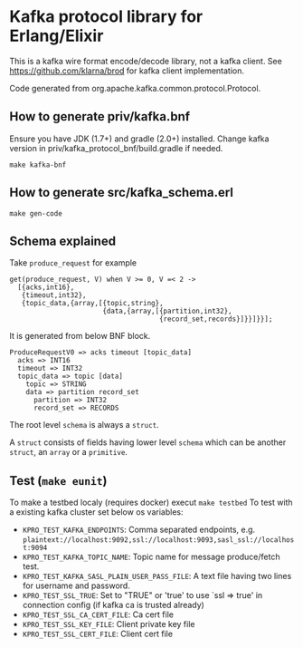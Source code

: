 # Kafka protocol library for Erlang/Elixir

This is a kafka wire format encode/decode library, not a kafka client.
See https://github.com/klarna/brod for kafka client implementation.

Code generated from org.apache.kafka.common.protocol.Protocol.

## How to generate priv/kafka.bnf
Ensure you have JDK (1.7+) and gradle (2.0+) installed.
Change kafka version in priv/kafka_protocol_bnf/build.gradle if needed.

    make kafka-bnf

## How to generate src/kafka_schema.erl
    make gen-code

## Schema explained

Take `produce_request` for example

```
get(produce_request, V) when V >= 0, V =< 2 ->
  [{acks,int16},
   {timeout,int32},
   {topic_data,{array,[{topic,string},
                       {data,{array,[{partition,int32},
                                     {record_set,records}]}}]}}];
```

It is generated from below BNF block.

```
ProduceRequestV0 => acks timeout [topic_data]
  acks => INT16
  timeout => INT32
  topic_data => topic [data]
    topic => STRING
    data => partition record_set
      partition => INT32
      record_set => RECORDS
```

The root level `schema` is always a `struct`.

A `struct` consists of fields having lower level `schema`
which can be another `struct`, an `array` or a `primitive`.

## Test (`make eunit`)

To make a testbed localy (requires docker) execut `make testbed`
To test with a existing kafka cluster set below os variables:

- `KPRO_TEST_KAFKA_ENDPOINTS`: Comma separated endpoints, e.g. `plaintext://localhost:9092,ssl://localhost:9093,sasl_ssl://localhost:9094`
- `KPRO_TEST_KAFKA_TOPIC_NAME`: Topic name for message produce/fetch test.
- `KPRO_TEST_KAFKA_SASL_PLAIN_USER_PASS_FILE`: A text file having two lines for username and password.
- `KPRO_TEST_SSL_TRUE`: Set to "TRUE" or 'true' to use `ssl => true' in connection config (if kafka ca is trusted already)
- `KPRO_TEST_SSL_CA_CERT_FILE`: Ca cert file
- `KPRO_TEST_SSL_KEY_FILE`: Client private key file
- `KPRO_TEST_SSL_CERT_FILE`: Client cert file

